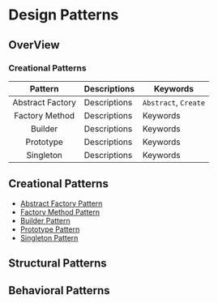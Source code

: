 # Design Patterns

## OverView

### Creational Patterns

| Pattern | Descriptions | Keywords |
|:---:|---|---|
| Abstract Factory  | Descriptions | `Abstract`, `Create` |
| Factory Method    | Descriptions | Keywords |
| Builder           | Descriptions | Keywords |
| Prototype         | Descriptions | Keywords |
| Singleton         | Descriptions | Keywords |

## Creational Patterns

* [Abstract Factory Pattern](./docs/abstract_factory.md)
* [Factory Method Pattern](./docs/factory_method.md)
* [Builder Pattern](./docs/builder.md)
* [Prototype Pattern](./docs/prototype.md)
* [Singleton Pattern](./docs/singleton.md)

## Structural Patterns

## Behavioral Patterns